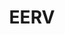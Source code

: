 ---
title: EERV
site: https://eerv.ch/
description: Église évangélique réformée du canton de Vaud
tags:
    - église
cantons:
    - Vaud
---